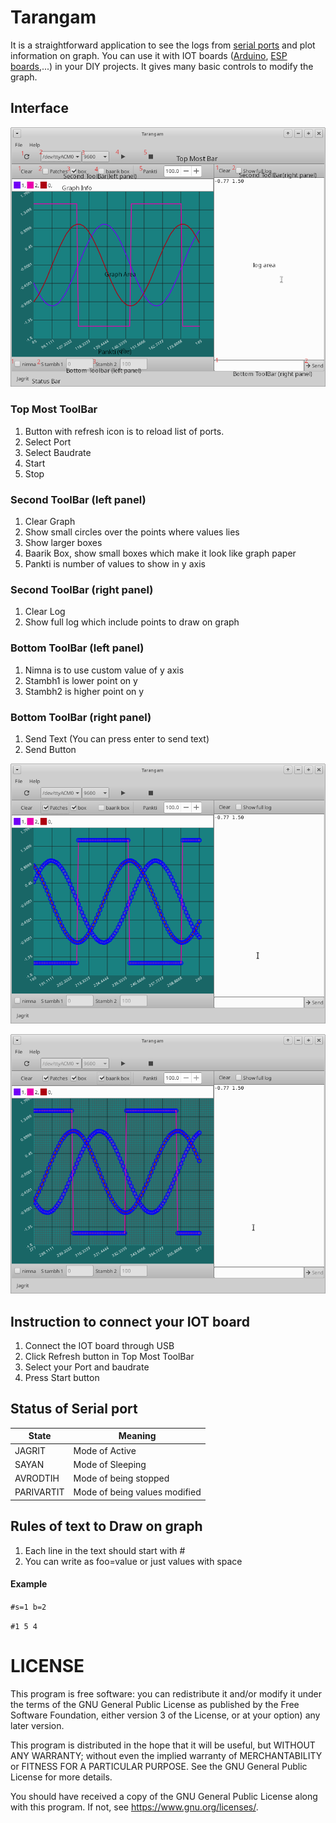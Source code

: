 # Tarangam
It is a straightforward application to see the logs from [serial ports](https://wiki.osdev.org/Serial_Ports)  and plot information on graph. You can use it with IOT boards ([Arduino](https://www.arduino.cc/), [ESP boards](https://www.espressif.com/),...) in your DIY projects. It gives many basic controls to modify the graph.

## Interface
![1](screenshots/1.png)

### Top Most ToolBar
1. Button with refresh icon is to reload list of ports.
2. Select Port
3. Select Baudrate
4. Start
5. Stop

### Second ToolBar (left panel)
1. Clear Graph
2. Show small circles over the points where values lies
3. Show larger boxes
4. Baarik Box, show small boxes which make it look like graph paper
5. Pankti is number of values to show in y axis

### Second ToolBar (right panel)
1. Clear Log
2. Show full log which include points to draw on graph

### Bottom ToolBar (left panel)
1. Nimna is to use custom value of y axis
2. Stambh1 is lower point on y
3. Stambh2 is higher point on y

### Bottom ToolBar (right panel)
1. Send Text (You can press enter to send text)
2. Send Button

![2](screenshots/2.png)

![3](screenshots/3.png)

## Instruction to connect your IOT board
1. Connect the IOT board through USB
2. Click Refresh button in Top Most ToolBar
3. Select your Port and baudrate
4. Press Start button

## Status of Serial port
|State     |Meaning                      |
|----------|-----------------------------|
|JAGRIT    |Mode of Active               |
|SAYAN     |Mode of Sleeping             |
|AVRODTIH  |Mode of being stopped        |
|PARIVARTIT|Mode of being values modified|

## Rules of text to Draw on graph
1. Each line in the text should start with #
2. You can write as foo=value or just values with space

#### Example

``` #s=1 b=2 ```

```#1 5 4```


# LICENSE
This program is free software: you can redistribute it and/or modify
it under the terms of the GNU General Public License as published by
the Free Software Foundation, either version 3 of the License, or
at your option) any later version.

This program is distributed in the hope that it will be useful,
but WITHOUT ANY WARRANTY; without even the implied warranty of
MERCHANTABILITY or FITNESS FOR A PARTICULAR PURPOSE.  See the
GNU General Public License for more details.

You should have received a copy of the GNU General Public License
along with this program.  If not, see <https://www.gnu.org/licenses/>.

